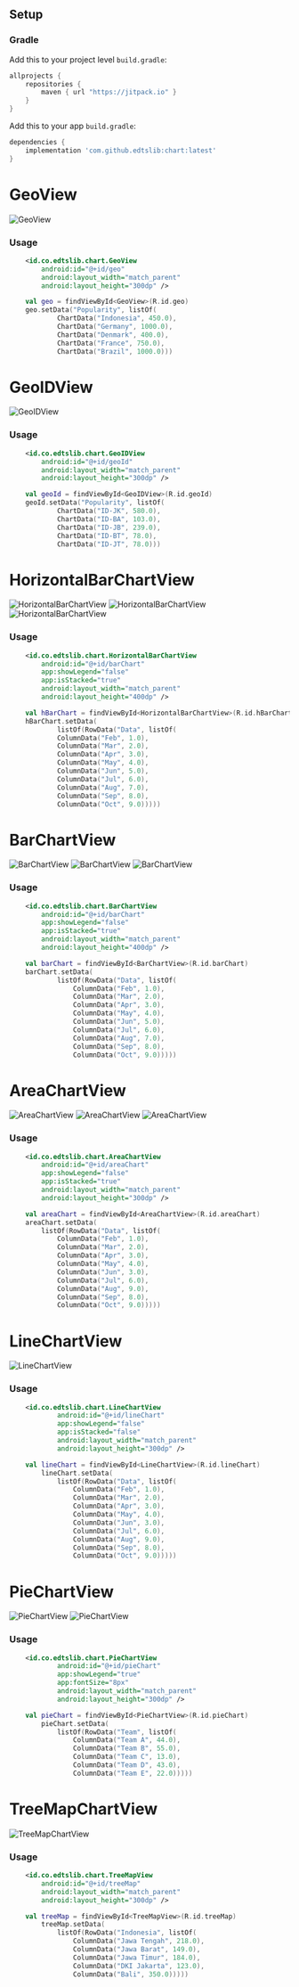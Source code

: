 ## Setup
### Gradle

Add this to your project level `build.gradle`:
```groovy
allprojects {
    repositories {
        maven { url "https://jitpack.io" }
    }
}
```
Add this to your app `build.gradle`:
```groovy
dependencies {
    implementation 'com.github.edtslib:chart:latest'
}
```
# GeoView

![GeoView](https://i.ibb.co/nmR4DSd/geo.jpg)

### Usage
```xml
    <id.co.edtslib.chart.GeoView
        android:id="@+id/geo"
        android:layout_width="match_parent"
        android:layout_height="300dp" />
```

```kotlin
    val geo = findViewById<GeoView>(R.id.geo)
    geo.setData("Popularity", listOf(
            ChartData("Indonesia", 450.0),
            ChartData("Germany", 1000.0),
            ChartData("Denmark", 400.0),
            ChartData("France", 750.0),
            ChartData("Brazil", 1000.0)))
```

# GeoIDView

![GeoIDView](https://i.ibb.co/Lv7JN7j/geoid.jpg)

### Usage

```xml
    <id.co.edtslib.chart.GeoIDView
        android:id="@+id/geoId"
        android:layout_width="match_parent"
        android:layout_height="300dp" />
```

```kotlin
    val geoId = findViewById<GeoIDView>(R.id.geoId)
    geoId.setData("Popularity", listOf(
            ChartData("ID-JK", 580.0),
            ChartData("ID-BA", 103.0),
            ChartData("ID-JB", 239.0),
            ChartData("ID-BT", 78.0),
            ChartData("ID-JT", 78.0)))
```

# HorizontalBarChartView

![HorizontalBarChartView](https://i.ibb.co/sCMdb0P/Screen-Shot-2022-05-19-at-13-44-13.png)
![HorizontalBarChartView](https://i.ibb.co/GM3wVDT/Screen-Shot-2022-05-19-at-14-52-48.png)
![HorizontalBarChartView](https://i.ibb.co/N2dFBPn/Screen-Shot-2022-05-19-at-14-54-47.png)


### Usage

```xml
    <id.co.edtslib.chart.HorizontalBarChartView
        android:id="@+id/barChart"
        app:showLegend="false"
        app:isStacked="true"
        android:layout_width="match_parent"
        android:layout_height="400dp" />
```

```kotlin
    val hBarChart = findViewById<HorizontalBarChartView>(R.id.hBarChart)
    hBarChart.setData(
            listOf(RowData("Data", listOf(
            ColumnData("Feb", 1.0),
            ColumnData("Mar", 2.0),
            ColumnData("Apr", 3.0),
            ColumnData("May", 4.0),
            ColumnData("Jun", 5.0),
            ColumnData("Jul", 6.0),
            ColumnData("Aug", 7.0),
            ColumnData("Sep", 8.0),
            ColumnData("Oct", 9.0)))))
```
# BarChartView

![BarChartView](https://i.ibb.co/k1mcx1M/Screen-Shot-2022-05-19-at-13-54-55.png)
![BarChartView](https://i.ibb.co/QKw3R79/Screen-Shot-2022-05-19-at-14-57-06.png)
![BarChartView](https://i.ibb.co/WV29PXP/Screen-Shot-2022-05-19-at-14-59-48.png)

### Usage

```xml
    <id.co.edtslib.chart.BarChartView
        android:id="@+id/barChart"
        app:showLegend="false"
        app:isStacked="true"
        android:layout_width="match_parent"
        android:layout_height="400dp" />
```

```kotlin
    val barChart = findViewById<BarChartView>(R.id.barChart)
    barChart.setData(
            listOf(RowData("Data", listOf(
                ColumnData("Feb", 1.0),
                ColumnData("Mar", 2.0),
                ColumnData("Apr", 3.0),
                ColumnData("May", 4.0),
                ColumnData("Jun", 5.0),
                ColumnData("Jul", 6.0),
                ColumnData("Aug", 7.0),
                ColumnData("Sep", 8.0),
                ColumnData("Oct", 9.0)))))
```

# AreaChartView

![AreaChartView](https://i.ibb.co/MB5DDhP/Screen-Shot-2022-05-19-at-15-08-28.png)
![AreaChartView](https://i.ibb.co/hcPnmgx/Screen-Shot-2022-05-19-at-15-44-57.png)
![AreaChartView](https://i.ibb.co/mSk73hy/Screen-Shot-2022-05-19-at-15-47-39.png)

### Usage

```xml
    <id.co.edtslib.chart.AreaChartView
        android:id="@+id/areaChart"
        app:showLegend="false"
        app:isStacked="true"
        android:layout_width="match_parent"
        android:layout_height="300dp" />
```

```kotlin
    val areaChart = findViewById<AreaChartView>(R.id.areaChart)
    areaChart.setData(
        listOf(RowData("Data", listOf(
            ColumnData("Feb", 1.0),
            ColumnData("Mar", 2.0),
            ColumnData("Apr", 3.0),
            ColumnData("May", 4.0),
            ColumnData("Jun", 3.0),
            ColumnData("Jul", 6.0),
            ColumnData("Aug", 9.0),
            ColumnData("Sep", 8.0),
            ColumnData("Oct", 9.0)))))
```

# LineChartView

![LineChartView](https://i.ibb.co/DpRZvT5/Screen-Shot-2022-05-19-at-15-54-10.png)

### Usage

```xml
    <id.co.edtslib.chart.LineChartView
            android:id="@+id/lineChart"
            app:showLegend="false"
            app:isStacked="false"
            android:layout_width="match_parent"
            android:layout_height="300dp" />
```

```kotlin
    val lineChart = findViewById<LineChartView>(R.id.lineChart)
        lineChart.setData(
            listOf(RowData("Data", listOf(
                ColumnData("Feb", 1.0),
                ColumnData("Mar", 2.0),
                ColumnData("Apr", 3.0),
                ColumnData("May", 4.0),
                ColumnData("Jun", 3.0),
                ColumnData("Jul", 6.0),
                ColumnData("Aug", 9.0),
                ColumnData("Sep", 8.0),
                ColumnData("Oct", 9.0)))))
```


# PieChartView

![PieChartView](https://i.ibb.co/JByKnDC/Screen-Shot-2022-05-19-at-16-12-13.png)
![PieChartView](https://i.ibb.co/LzQYbYG/Screen-Shot-2022-05-19-at-16-18-29.png)

### Usage

```xml
    <id.co.edtslib.chart.PieChartView
            android:id="@+id/pieChart"
            app:showLegend="true"
            app:fontSize="8px"
            android:layout_width="match_parent"
            android:layout_height="300dp" />
```

```kotlin
    val pieChart = findViewById<PieChartView>(R.id.pieChart)
        pieChart.setData(
            listOf(RowData("Team", listOf(
                ColumnData("Team A", 44.0),
                ColumnData("Team B", 55.0),
                ColumnData("Team C", 13.0),
                ColumnData("Team D", 43.0),
                ColumnData("Team E", 22.0)))))
```

# TreeMapChartView

![TreeMapChartView](https://i.ibb.co/mXjZH72/Screen-Shot-2022-05-20-at-13-58-51.png)

### Usage

```xml
    <id.co.edtslib.chart.TreeMapView
        android:id="@+id/treeMap"
        android:layout_width="match_parent"
        android:layout_height="300dp" />
```

```kotlin
    val treeMap = findViewById<TreeMapView>(R.id.treeMap)
        treeMap.setData(
            listOf(RowData("Indonesia", listOf(
                ColumnData("Jawa Tengah", 218.0),
                ColumnData("Jawa Barat", 149.0),
                ColumnData("Jawa Timur", 184.0),
                ColumnData("DKI Jakarta", 123.0),
                ColumnData("Bali", 350.0)))))
```